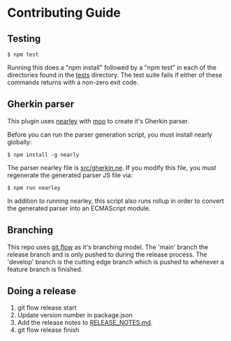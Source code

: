 # Contributing Guide

## Testing

```
$ npm test
```

Running this does a "npm install" followed by a "npm test" in each of the directories found in the [tests](tests)
directory.  The test suite fails if either of these commands returns with a non-zero exit code.

## Gherkin parser

This plugin uses [nearley](https://nearley.js.org/) with [moo](https://github.com/no-context/moo) to create it's
Gherkin parser.

Before you can run the parser generation script, you must install nearly globally:
```
$ npm install -g nearly
```

The parser nearley file is [src/gherkin.ne](src/gherkin.ne).  If you modify this file, you must
regenerate the generated parser JS file via:
```
$ npm run nearley
```

In addition to running nearley, this script also runs rollup in order to convert the generated parser into an 
ECMAScript module.

## Branching

This repo uses [git flow](https://www.atlassian.com/git/tutorials/comparing-workflows/gitflow-workflow) as it's 
branching model.  The 'main' branch the release branch and is only pushed to during the release process.  The
'develop' branch is the cutting edge branch which is pushed to whenever a feature branch is finished.

## Doing a release

1. git flow release start <version>
1. Update version number in package.json
1. Add the release notes to [RELEASE_NOTES.md](RELEASE_NOTES.md).
1. git flow release finish <version>
